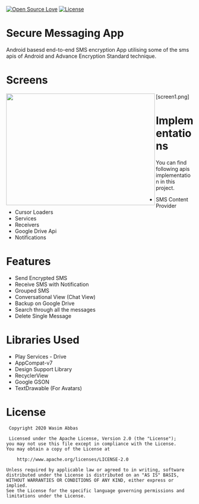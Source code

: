 [![Open Source Love](https://badges.frapsoft.com/os/v1/open-source.svg?v=102)](http://www.apache.org/licenses/LICENSE-2.0)
[![License](https://img.shields.io/badge/License-Apache--2.0-brightgreen.svg)](https://github.com/wasim-abbas/Secure-Messaging-App/LICENCE)

# Secure Messaging App

Android basesd end-to-end SMS encryption App utilising some of the sms apis of Android and Advance Encryption Standard technique.

# Screens

[screen1.png]<img src="https://https://github.com/wasim-abbas/Secure-Messaging-App/screens/screen1.png" align="left" height="300" width="400">

<!-- <img src="https://github.com/wasim-abbas/Secure-Messaging-App/screen2.png"  height="200" width="200" >
<img src="https://github.com/wasim-abbas/Secure-Messaging-App/screen3.png"  height="200" width="200" >
<img src="https://github.com/wasim-abbas/Secure-Messaging-App/screen4.png"  height="200" width="200" >
<img src="https://github.com/wasim-abbas/Secure-Messaging-App/screen5.png"  height="200" width="200" > -->

# Implementations

You can find following apis implementation in this project.

<ul>
<li>SMS Content Provider</li>
<li>Cursor Loaders</li>
<li>Services</li>
<li>Receivers</li>
<li>Google Drive Api</li>
<li>Notifications </li>
</ul>

# Features

<ul>
<li>Send Encrypted SMS</li>
<li>Receive SMS with Notification</li>
<li>Grouped SMS</li>
<li>Conversational View (Chat View)</li>
<li>Backup on Google Drive</li>
<li>Search through all the messages </li>
<li>Delete Single Message</li>
</ul>

# Libraries Used

<ul>
<li>Play Services - Drive</li>
<li>AppCompat-v7</li>
<li>Design Support Library</li>
<li>RecyclerView</li>
<li>Google GSON</li>
<li>TextDrawable (For Avatars)</li>
</ul>

# License

```
 Copyright 2020 Wasim Abbas

 Licensed under the Apache License, Version 2.0 (the "License");
you may not use this file except in compliance with the License.
You may obtain a copy of the License at

    http://www.apache.org/licenses/LICENSE-2.0

Unless required by applicable law or agreed to in writing, software
distributed under the License is distributed on an "AS IS" BASIS,
WITHOUT WARRANTIES OR CONDITIONS OF ANY KIND, either express or implied.
See the License for the specific language governing permissions and
limitations under the License.

```
